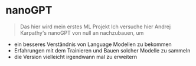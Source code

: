 # nanoGPT
> Das hier wird mein erstes ML Projekt
Ich versuche hier Andrej Karpathy's nanoGPT von null an nachzubauen, um
* ein besseres Verständnis von Language Modellen zu bekommen
* Erfahrungen mit dem Trainieren und Bauen solcher Modelle zu sammeln
* die Version vielleicht irgendwann mal zu erweitern